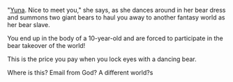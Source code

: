 "[Yuna](https://xantandminions.wordpress.com/kuma-kuma-kuma-bear/). 
Nice to meet you," 
she says, as she dances around in her bear dress 
and summons two giant bears to haul you away to 
another fantasy world as her bear slave. 

You end up in the body of a 10-year-old and are 
forced to participate in the bear takeover of the world!

This is the price you pay when you lock eyes with a
dancing bear.

Where is this? Email from God? A different world?s
